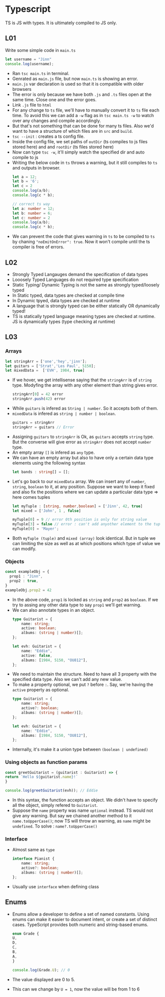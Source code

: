 # Typescript
TS is JS with types. It is ultimately compiled to JS only.  

## L01
Write some simple code in `main.ts`
```ts
let username = "Jinn"
console.log(username);
```
- Ran `tsc main.ts` in terminal.
- Genrated as `main.js` file, but now `main.ts` is showing an error. 
- `main.js` var declaration is used so that it is compatible with older browsers
- The error is only because we have both `.js` and `.ts` files open at the same time. Close one and the error goes.
- Link `.js` file to `html`
- For any change to `ts` file, we'll have to manually convert it to `ts` file each time. To avoid this we can add a `-w` flag as in `tsc main.ts -w` to watch over any changes and compile accordingly.
- But that's not something that can be done for many ts files. Also we'd want to have a structure of which files are in `src` and `build`.
- `tsc --init` : creates a ts config file.
- Inside the config file, we set paths of `outDir` (ts compiles to js files stored here) and and `rootDir` (ts files stored here)
- Now can type `tsc -w`, it'll simply watch the specified dir and auto compile to js
- Writing the below code in `ts` throws a warning, but it still compiles to `ts` and outputs in browser.
    ```ts
    let a = 12;
    let b = '6';
    let c = 2
    console.log(a/b);
    console.log(c * b);

    // correct ts way
    let a: number = 12;
    let b: number = 6;
    let c: number = 2
    console.log(a/b);
    console.log(c * b);
    ```
- We can prevent the code that gives warning in `ts` to be compiled to `ts` by chaning `"noEmitOnError": true`. Now it won't compile until the ts compiler is free of errors.

## L02
- Strongly Typed Langauges demand the specification of data types
- Looosely Typed Languages do not required type specification
- Static Typing/ Dynamic Typing is not the same as strongly typed/loosely typed
- In Static typed, data types are checked at compile time
- In Dynamic tpyed, data types are checked at runtime
- A language that is strongly typed can be either statically OR dynamically typed!
- TS is statically typed language meaning types are checked at runtime. JS is dynamically types (type checking at runtime)

## L03 
### Arrays  

```ts
let stringArr = ['one','hey','jinn'];
let guitars = ['Strat','Les Paul', 5150];
let mixedData =  ['EVH', 1984, true]
```      
- If we hover, we get intellisense saying that the `stringArr` is of `string` type. Modyfing the array with any other element than string gives error.  
    ```ts
    stringArr[0] = 42 error
    stringArr.push(42) error
    ```
- While `guitars` is infered as `String | number`. So it accepts both of them.
- `mixedData` is infered as `string | number | boolean`.  
    ```ts
    guitars = stringArr
    stringArr = guitars // Error
    ```
- Assigning `guitars` to `stringArr` is Ok, as `guitars` accepts `string` type. But the converse will give error as `stringArr` does not accept `number` type.  
- An empty array `[]` is infered as `any` type.
- We can have an empty array but also to have only a certain data type elements using the following syntax
    ```ts
    let bands : string[] = [];
    ```
- Let's go back to our `mixedData` array. We can insert any of `number`, `string`, `boolean` to it, at any position. Suppose we want to keep it fixed and also fix the positions where we can update a particular data type => here comes tuples  
    ```ts
    let myTuple : [string, number,boolean] = ['Jinn', 42, true]
    let mixed = ['John', 1 , false]

    myTuple[0] = 9 // error 0th position is only for string value
    myTuple[3] = false // error : can't add anyother element to the tuple
    myTuple[0] = 'Mayer';
    ```
- Both `myTuple (tuple)` and `mixed (array)` look identical. But in tuple we can limiting the size as well as at which positions which type of value we can modify.  

### Objects
```ts
const exampleObj = {
  prop1 : "Jinn",
  prop2 : true,
}
exampleObj.prop2 = 42
```
- In the above code, `prop1` is locked as `string` and `prop2` as `boolean`. If we try to assing any other data type to say `prop1` we'll get warning.
- We can also annotate types in an object.
    ```ts
    type Guitarist = {
        name: string;
        active: boolean;
        albums: (string | number)[];
    };

    let evh: Guitarist = {
        name: "Eddie",
        active: false,
        albums: [1984, 5150, "OU812"],
    };
    ```
- We need to maintain the structure. Need to have all 3 property with the specified data type. Also we can't add any new value.
- To make a property optional, we put `?` before `:`. Say, we're having the `active` property as optional. 
    ```ts
    type Guitarist = {
        name: string;
        active?: boolean;
        albums: (string | number)[];
    };

    let evh: Guitarist = {
        name: "Eddie",
        albums: [1984, 5150, "OU812"],
    };
    ```
- Internally, it's make it a union type between `(boolean | undefined)`

### Using objects as function params
```ts
const greetGuitarist = (guitarist : Guitarist) => {
return `Hello ${guitarist.name}!`
}

console.log(greetGuitarist(evh)); // Eddie
```
- In this syntax, the function accepts an object. We didn't have to specify all the object, simply refered to `Guitarist`.
- Suppose the `name` property was name `optional` instead. TS would not give any warning. But say we chained another method to it `name.toUpperCase()`; now TS will throw an warning, as `name` might be `undefined`. To solve :  `name?.toUpperCase()`

### Interface
- Almost same as `type`
    ```ts
    interface Pianist {
        name: string;
        active?: boolean;
        albums: (string | number)[];
    };
    ``` 
- Usually use `interface` when defining class

## Enums
- Enums allow a developer to define a set of named constants. Using enums can make it easier to document intent, or create a set of distinct cases. TypeScript provides both numeric and string-based enums.

    ```ts
    enum Grade {
    U,
    D,
    C,
    B,
    A,
    }

    console.log(Grade.U); // 0
    ```
- The value displayed are 0 to 5. 
- This can we change by `U = 1`, now the value will be from 1 to 6